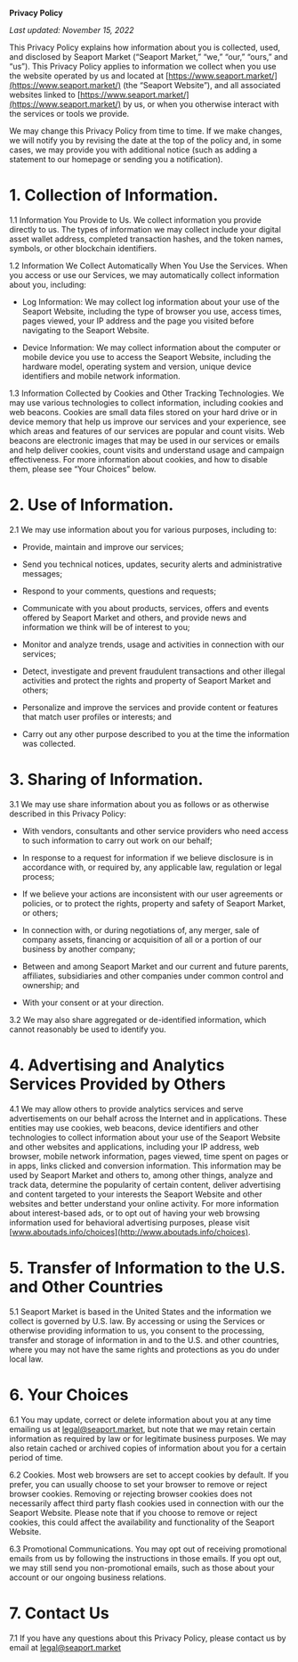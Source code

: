**Privacy Policy**

*Last updated: November 15, 2022*

This Privacy Policy explains how information about you is collected, used, and disclosed by Seaport Market (“Seaport Market,” “we,” “our,” “ours,” and “us”). This Privacy Policy applies to information we collect when you use the website operated by us and located at [https://www.seaport.market/](https://www.seaport.market/) (the “Seaport Website”), and all associated websites linked to [https://www.seaport.market/](https://www.seaport.market/) by us, or when you otherwise interact with the services or tools we provide.

We may change this Privacy Policy from time to time. If we make changes, we will notify you by revising the date at the top of the policy and, in some cases, we may provide you with additional notice (such as adding a statement to our homepage or sending you a notification).

# 1. Collection of Information.


1.1 Information You Provide to Us. We collect information you provide directly to us. The types of information we may collect include your digital asset wallet address, completed transaction hashes, and the token names, symbols, or other blockchain identifiers.

1.2 Information We Collect Automatically When You Use the Services. When you access or use our Services, we may automatically collect information about you, including:


-   Log Information: We may collect log information about your use of the Seaport Website, including the type of browser you use, access times, pages viewed, your IP address and the page you visited before navigating to the Seaport Website.

-   Device Information: We may collect information about the computer or mobile device you use to access the Seaport Website, including the hardware model, operating system and version, unique device identifiers and mobile network information.


1.3 Information Collected by Cookies and Other Tracking Technologies. We may use various technologies to collect information, including cookies and web beacons. Cookies are small data files stored on your hard drive or in device memory that help us improve our services and your experience, see which areas and features of our services are popular and count visits. Web beacons are electronic images that may be used in our services or emails and help deliver cookies, count visits and understand usage and campaign effectiveness. For more information about cookies, and how to disable them, please see “Your Choices” below.


# 2. Use of Information.


2.1 We may use information about you for various purposes, including to:


- Provide, maintain and improve our services;

- Send you technical notices, updates, security alerts and administrative messages;

- Respond to your comments, questions and requests;

- Communicate with you about products, services, offers and events offered by Seaport Market and others, and provide news and information we think will be of interest to you;

- Monitor and analyze trends, usage and activities in connection with our services;

- Detect, investigate and prevent fraudulent transactions and other illegal activities and protect the rights and property of Seaport Market and others;

- Personalize and improve the services and provide content or features that match user profiles or interests; and

- Carry out any other purpose described to you at the time the information was collected.


# 3. Sharing of Information.


3.1 We may use share information about you as follows or as otherwise described in this Privacy Policy:


- With vendors, consultants and other service providers who need access to such information to carry out work on our behalf;

- In response to a request for information if we believe disclosure is in accordance with, or required by, any applicable law, regulation or legal process;

- If we believe your actions are inconsistent with our user agreements or policies, or to protect the rights, property and safety of Seaport Market, or others;

- In connection with, or during negotiations of, any merger, sale of company assets, financing or acquisition of all or a portion of our business by another company;

- Between and among Seaport Market and our current and future parents, affiliates, subsidiaries and other companies under common control and ownership; and

- With your consent or at your direction.


3.2 We may also share aggregated or de-identified information, which cannot reasonably be used to identify you.


# 4. Advertising and Analytics Services Provided by Others


4.1 We may allow others to provide analytics services and serve advertisements on our behalf across the Internet and in applications. These entities may use cookies, web beacons, device identifiers and other technologies to collect information about your use of the Seaport Website and other websites and applications, including your IP address, web browser, mobile network information, pages viewed, time spent on pages or in apps, links clicked and conversion information. This information may be used by Seaport Market and others to, among other things, analyze and track data, determine the popularity of certain content, deliver advertising and content targeted to your interests the Seaport Website and other websites and better understand your online activity. For more information about interest-based ads, or to opt out of having your web browsing information used for behavioral advertising purposes, please visit [www.aboutads.info/choices](http://www.aboutads.info/choices).


# 5. Transfer of Information to the U.S. and Other Countries


5.1 Seaport Market is based in the United States and the information we collect is governed by U.S. law. By accessing or using the Services or otherwise providing information to us, you consent to the processing, transfer and storage of information in and to the U.S. and other countries, where you may not have the same rights and protections as you do under local law.


# 6. Your Choices


6.1 You may update, correct or delete information about you at any time emailing us at legal@seaport.market, but note that we may retain certain information as required by law or for legitimate business purposes. We may also retain cached or archived copies of information about you for a certain period of time.

6.2 Cookies. Most web browsers are set to accept cookies by default. If you prefer, you can usually choose to set your browser to remove or reject browser cookies. Removing or rejecting browser cookies does not necessarily affect third party flash cookies used in connection with our the Seaport Website. Please note that if you choose to remove or reject cookies, this could affect the availability and functionality of the Seaport Website.

6.3 Promotional Communications. You may opt out of receiving promotional emails from us by following the instructions in those emails. If you opt out, we may still send you non-promotional emails, such as those about your account or our ongoing business relations.


# 7. Contact Us


7.1 If you have any questions about this Privacy Policy, please contact us by email at legal@seaport.market